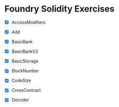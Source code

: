 # Foundry Solidity Exercises

- [x] AccessModifiers
- [x] Add
- [x] BasicBank
- [x] BasicBankV2
- [x] BasicStorage
- [x] BlockNumber
- [x] CodeSize
- [x] CrossContract
- [x] Decoder

